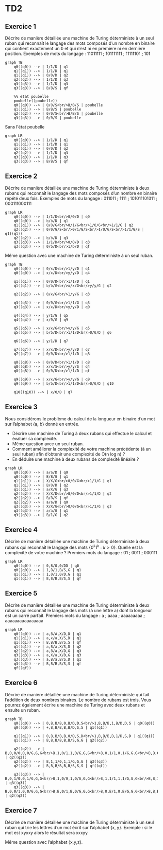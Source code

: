# TD2

## Exercice 1

Décrire de manière détaillée une machine de Turing déterministe à un seul ruban qui
reconnaît le langage des mots composés d’un nombre en binaire qui contient exactement un
0 et qui n’est ni en première ni en dernière position.
Exemples de mots du langage : 11011111 ; 101111111 ; 11111101 ; 101

```mermaid
graph TB
    q0((q0)) --> | 1/1/D | q1
    q1((q1)) --> | 1/1/D | q1
    q1((q1)) --> | 0/0/D | q2
    q2((q2)) --> | 1/1/D | q3
    q3((q3)) --> | 1/1/D | q3
    q3((q3)) --> | B/B/S | qf

    %% etat poubelle
    poubelle((poubelle))
    q0((q0)) --> | 0/0/S<br/>B/B/S | poubelle
    q1((q1)) --> | B/B/S | poubelle
    q2((q2)) --> | 0/0/S<br/>B/B/S | poubelle
    q3((q3)) --> | 0/0/S | poubelle
```

Sans l'état poubelle

```mermaid
graph LR
    q0((q0)) --> | 1/1/D | q1
    q1((q1)) --> | 1/1/D | q1
    q1((q1)) --> | 0/0/D | q2
    q2((q2)) --> | 1/1/D | q3
    q3((q3)) --> | 1/1/D | q3
    q3((q3)) --> | B/B/S | qf
```

## Exercice 2

Décrire de manière détaillée une machine de Turing déterministe à deux rubans qui reconnaît
le langage des mots composés d’un nombre en binaire répété deux fois.
Exemples de mots du langage : 011011 ; 1111 ; 101011101011 ; 000111000111

```mermaid
graph LR
    q0((q0)) --> | 1/1/D<br/>0/0/D | q0
    q0((q0)) --> | b/b/D | q1
    q1((q1)) --> | 0/0/G<br/>0/1/G<br/>1/0/G<br/>1/1/G | q2
    q2((q2)) --> | 0/0/G/S<br/>0/1/G/S<br/>1/0/G/S<br/>1/1/G/S | q1((q1))
    q2((q2)) --> | b/b/D | q3
    q3((q3)) --> | 1/1/D<br/>0/0/D | q3
    q3((q3)) --> | 0/b/D<br/>1/b/D | qf
```

Même question avec une machine de Turing déterministe à un seul ruban.

```mermaid
graph TB
    q0((q0)) --> | 0/x/D<br/>1/y/D | q1
    q0((q0)) --> | x/x/D<br/>y/y/D | q4

    q1((q1)) --> | 0/0/D<br/>1/1/D | q1
    q1((q1)) --> | b/b/G<br/>x/x/G<br/>y/y/G | q2

    q2((q2)) --> | 0/x/G<br/>1/y/G | q3

    q3((q3)) --> | 0/0/G<br/>1/1/G | q3
    q3((q3)) --> | x/x/D<br/>y/y/D | q0

    q4((q4)) --> | y/1/G | q5
    q4((q4)) --> | x/0/G | q9

    q5((q5)) --> | x/x/G<br/>y/y/G | q5
    q5((q5)) --> | b/b/D<br/>1/1/D<br/>0/0/D | q6

    q6((q6)) --> | y/1/D | q7

    q7((q7)) --> | x/x/D<br/>y/y/D | q7
    q7((q7)) --> | 0/0/D<br/>1/1/D | q8

    q8((q8)) --> | 0/0/D<br/>1/1/D | q8
    q8((q8)) --> | x/x/S<br/>y/y/S | q4
    q8((q8)) --> | 0/0/D<br/>1/1/D | qf

    q9((q9)) --> | x/x/G<br/>y/y/G | q9
    q9((q9)) --> | b/b/D<br/>1/1/D<br/>0/0/D | q10

    q10((q10)) --> | x/0/D | q7
```

## Exercice 3

Nous considérons le problème du calcul de la longueur en binaire d’un mot sur l’alphabet {a, b}
donné en entrée.

- Décrire une machine de Turing à deux rubans qui effectue le calcul et évaluer sa
  complexité.
- Même question avec un seul ruban.
- Comment améliorer la complexité de votre machine précédente (à un seul ruban) afin
  d’obtenir une complexité de O(n log n) ?
- En déduire une machine à deux rubans de complexité linéaire ?

```mermaid
graph LR
    q0((q0)) --> | a/a/D | q0
    q0((q0)) --> | B/B/G | q1
    q1((q1)) --> | X/X/G<br/>0/0/G<br/>1/1/G | q1
    q1((q1)) --> | B/0/D | q2
    q1((q1)) --> | a/X/G | q3
    q2((q2)) --> | X/X/D<br/>0/0/D<br/>1/1/D | q2
    q2((q2)) --> | B/B/S | qf
    q2((q2)) --> | a/a/D | q0
    q3((q3)) --> | X/X/G<br/>0/0/G<br/>1/1/G | q3
    q3((q3)) --> | a/a/G | q1
    q3((q3)) --> | B/1/G | q2
```

## Exercice 4

Décrire de manière détaillée une machine de Turing déterministe à deux rubans qui reconnaît
le langage des mots $\{0^k1^k : k > 0\}$. Quelle est la complexité de votre machine ?
Premiers mots du langage : 01 ; 0011 ; 000111

```mermaid
graph LR
    q0((q0)) --> | 0,B/0,0/DD | q0
    q0((q0)) --> | 1,B/1,B/S,G | q1
    q1((q1)) --> | 1,0/1,0/D,G | q1
    q1((q1)) --> | B,B/B,B/S,S | qf
```

## Exercice 5

Décrire de manière détaillée une machine de Turing déterministe à deux rubans qui reconnaît
le langage des mots (à une lettre a)  dont la longueur est un carré parfait.
Premiers mots du langage : a ; aaaa ; aaaaaaaaa ; aaaaaaaaaaaaaaaa

```mermaid
graph LR
    q0((q0)) --> | a,B/A,X/D,D | q1
    q1((q1)) --> | a,x/a,X/S,D | q1
    q1((q1)) --> | B,B/B,B/S,S | qf
    q1((q1)) --> | a,B/a,X/S,D | q2
    q2((q2)) --> | a,B/a,X/D,G | q3
    q3((q3)) --> | a,X/a,X/D,G | q3
    q3((q3)) --> | a,B/a,B/S,D | q1
    q3((q3)) --> | B,B/B,B/S,S | qf
    qf((qf))
```

## Exercice 6

Décrire de manière détaillée une machine de Turing déterministe qui fait l’addition de deux
nombres binaires. Le nombre de rubans est trois. Vous pourrez également écrire une machine
de Turing avec deux rubans et ensuite un ruban.

```mermaid
graph TB
    q0((q0)) --> | 0,B,B/B,0,B/D,D,S<br/>1,B,B/B,1,B/D,D,S | q0((q0))
    q0((q0)) --> | +,B,B/B,B,B/D,S,S | q1((q1))

    q1((q1)) --> | 0,B,B/B,B,0/D,S,D<br/>1,B,B/B,B,1/D,S,D | q1((q1))
    q1((q1)) --> | B,B,B/B,B,B/S,G,G | q2((q2))
    
    q2((q2)) --> | B,0,0/0,0,0/G,G,G<br/>B,1,0/1,1,0/G,G,G<br/>B,0,1/1,0,1/G,G,G<br/>B,B,0/0,B,0/G,G,G<br/>B,0,B/0,0,B/G,G,G<br/>B,B,1/1,B,1/G,G,G<br/>B,B,1/1,B,1/G,G,G<br/>B,1,B/1,1,B/G,G,G | q2((q2))
    q2((q2)) --> | B,1,1/0,1,1/G,G,G | q3((q3))
    q2((q2)) --> | B,B,B/B,B,B/S,S,S | qf((qf))

    q3((q3)) --> | B,0,1/0,0,1/G,G,G<br/>B,1,0/0,1,0/G,G,G<br/>B,1,1/1,1,1/G,G,G<br/>B,B,1/0,B,1/G,G,G<br/>B,1,B/0,1,B/G,G,G | q3((q3))
    q3((q3)) --> | B,0,0/1,0,0/G,G,G<br/>B,B,0/1,B,0/G,G,G<br/>B,0,B/1,0,B/G,G,G<br/>B,B,B/1,B,B/G,G,G | q2((q2))
```

## Exercice 7

Décrire de manière détaillée une machine de Turing déterministe à un seul ruban qui trie les
lettres d’un mot écrit sur l’alphabet {x, y}.
Exemple : si le mot est xyxxy alors le résultat sera xxxyy

Même question avec l’alphabet {x,y,z}.

